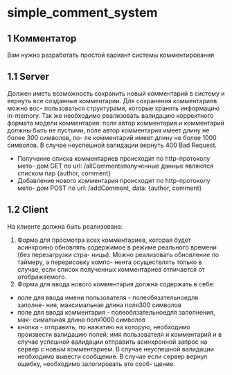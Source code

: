 # simple_comment_system
## 1 Комментатор

Вам нужно разработать простой вариант системы комментирования

## 1.1 Server

Должен иметь возможность сохранить новый комментарий в систему и вернуть все созданные комментарии. Для сохранения комментариев можно вос-
пользоваться структурами, которые хранять информацию in-memory.
Так же необходимо реализовать валидацию корректного формата модели комментария: поля автор комментария и комментарий должны быть не
пустыми, поле автор комментария имеет длину не более 300 символов, по-
ле комментарий имеет длину не более 1000 символов. В случае неуспешной
валидации вернуть 400 Bad Request.

- Получение списка комментариев происходит по http-протоколу мето-
    дом GET по url: /allCommentsполученные данные являются списком
    пар {author, comment}
- Добавление нового комментария происходит по http-протоколу мето-
    дом POST по url: /addComment, data: {author, comment}

## 1.2 Client

На клиенте должна быть реализована:

1. Форма для просмотра всех комментариев, которая будет асинхронно
обновлять содержимое в режиме реального времени (без перезагрузки стра-
ницы). Можно реализовать обновление по таймеру, а перерисовку компо-
нента осуществлять только в случае, если список полученных комментариев
отличается от отображаемого.
2. Форма для ввода нового комментария должна содержать в себе:
- поле для ввода имени пользователя - полеобязательноедля заполне-
ния, максимальная длина поля300 символов
- поле для ввода комментария - полеобязательноедля заполнения, мак-
симальная длина поля1000 символов
- кнопка - отправить, по нажатию на которую, необходимо произвести
валидацию полей: имя пользователя и комментарий и в случае успешной
валидации отправить асинхронной запрос на сервер с новым комментарием.
В случае неуспешной валидации необходимо вывести сообщение.
В случае если сервер вернул ошибку, необходимо залогировать это сооб-
щение.
